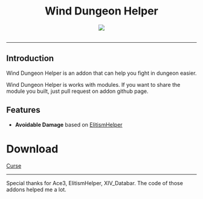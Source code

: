 <div align="center">
<h1>Wind Dungeon Helper</h1>
<img src="https://img.shields.io/badge/Version-1.0-green.svg?longCache=true&style=flat"/>
</div><br>

---

## Introduction
Wind Dungeon Helper is an addon that can help you fight in dungeon easier.

Wind Dungeon Helper is works with modules. If you want to share the module you built, just pull request on addon github page.

## Features
- **Avoidable Damage** based on [ElitismHelper](https://wow.curseforge.com/projects/elitismhelper)

# Download
[Curse](https://wow.curseforge.com/projects/wind-dungeon-helper)

---

Special thanks for Ace3, ElitismHelper, XIV_Databar.
The code of those addons helped me a lot.
